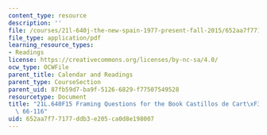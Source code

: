 ```yaml
---
content_type: resource
description: ''
file: /courses/21l-640j-the-new-spain-1977-present-fall-2015/652aa7f77177ddb3e205ca0d8e198007_MIT21L_640JF15_Cas2.pdf
file_type: application/pdf
learning_resource_types:
- Readings
license: https://creativecommons.org/licenses/by-nc-sa/4.0/
ocw_type: OCWFile
parent_title: Calendar and Readings
parent_type: CourseSection
parent_uid: 87fb59d7-ba9f-5126-6829-f77507549528
resourcetype: Document
title: "21L.640F15 Framing Questions for the Book Castillos de Cart\xF3n from pages\
  \ 66-116"
uid: 652aa7f7-7177-ddb3-e205-ca0d8e198007
---
```

